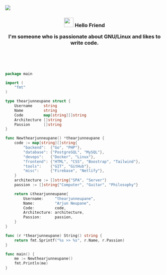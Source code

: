 <img align="left" src="hellofriend.png">
<br>
<h3 align="middle"><img src = "hi.gif" width = 30px>
Hello Friend

I'm someone who is passionate about **GNU/Linux** and likes to **write code**.</h3>

<br><br><br>

```go
package main

import (
	"fmt"
)

type thearjunneupane struct {
	Username     string
	Name         string
	Code         map[string][]string
	Architecture []string
	Passion      []string
}

func Newthearjunneupane() *thearjunneupane {
	code := map[string][]string{
		"backend":  {"Go", "PHP"},
		"database": {"PostgreSQL", "MySQL"},
		"devops":   {"Docker", "Linux"},
		"frontend": {"HTML", "CSS", "Boostrap", "Tailwind"},
		"tools":    {"GIT", "GitHub"},
		"misc":     {"Firebase", "Netlify"},
	}
	architecture := []string{"SPA", "Server"}
	passion := []string{"Computer", "Guitar", "Philosophy"}

	return &thearjunneupane{
		Username:     "thearjunneupane",
		Name:         "Arjun Neupane",
		Code:         code,
		Architecture: architecture,
		Passion:      passion,
	}
}

func (r *thearjunneupane) String() string {
	return fmt.Sprintf("%s >> %s", r.Name, r.Passion)
}

func main() {
	me := Newthearjunneupane()
	fmt.Println(me)
}

```


<!-- - 👀 I’m interested in ***Computer(Actually all).***<br>
- ⚙️ I use daily: ```.sh```, ```.py```, ```.html```, ```.css```, ```.c```<br>
- 📫 Reach me at ***My home*** in ***Nepal***<br>
- 🐱‍ ***UGNazi*** once coompletely disabled the Papa John's Website because their pizza was two hours late. -->
<!---
thearjnep/thearjnep is a ✨ special ✨ repository because its `README.md` (this file) appears on your GitHub profile.
You can click the Preview link to take a look at your changes.
--->
